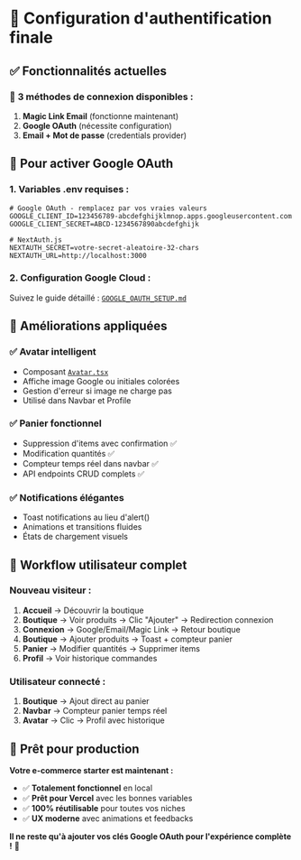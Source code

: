 # 🔑 Configuration d'authentification finale

## ✅ Fonctionnalités actuelles

### 🎯 **3 méthodes de connexion disponibles :**
1. **Magic Link Email** (fonctionne maintenant)
2. **Google OAuth** (nécessite configuration)  
3. **Email + Mot de passe** (credentials provider)

## 🚀 Pour activer Google OAuth

### **1. Variables .env requises :**
```env
# Google OAuth - remplacez par vos vraies valeurs
GOOGLE_CLIENT_ID=123456789-abcdefghijklmnop.apps.googleusercontent.com
GOOGLE_CLIENT_SECRET=ABCD-1234567890abcdefghijk

# NextAuth.js
NEXTAUTH_SECRET=votre-secret-aleatoire-32-chars
NEXTAUTH_URL=http://localhost:3000
```

### **2. Configuration Google Cloud :**
Suivez le guide détaillé : [`GOOGLE_OAUTH_SETUP.md`](file:///home/ulbo/Dev/ecommerce-starter/docs/GOOGLE_OAUTH_SETUP.md)

## 🎨 Améliorations appliquées

### **✅ Avatar intelligent**
- Composant [`Avatar.tsx`](file:///home/ulbo/Dev/ecommerce-starter/src/components/ui/Avatar.tsx) 
- Affiche image Google ou initiales colorées
- Gestion d'erreur si image ne charge pas
- Utilisé dans Navbar et Profile

### **✅ Panier fonctionnel**
- Suppression d'items avec confirmation ✅
- Modification quantités ✅
- Compteur temps réel dans navbar ✅  
- API endpoints CRUD complets ✅

### **✅ Notifications élégantes**
- Toast notifications au lieu d'alert()
- Animations et transitions fluides
- États de chargement visuels

## 🔄 Workflow utilisateur complet

### **Nouveau visiteur :**
1. **Accueil** → Découvrir la boutique
2. **Boutique** → Voir produits → Clic "Ajouter" → Redirection connexion
3. **Connexion** → Google/Email/Magic Link → Retour boutique  
4. **Boutique** → Ajouter produits → Toast + compteur panier
5. **Panier** → Modifier quantités → Supprimer items
6. **Profil** → Voir historique commandes

### **Utilisateur connecté :**
1. **Boutique** → Ajout direct au panier
2. **Navbar** → Compteur panier temps réel
3. **Avatar** → Clic → Profil avec historique

## 🎯 Prêt pour production

**Votre e-commerce starter est maintenant :**
- ✅ **Totalement fonctionnel** en local
- ✅ **Prêt pour Vercel** avec les bonnes variables
- ✅ **100% réutilisable** pour toutes vos niches
- ✅ **UX moderne** avec animations et feedbacks

**Il ne reste qu'à ajouter vos clés Google OAuth pour l'expérience complète !** 🚀
